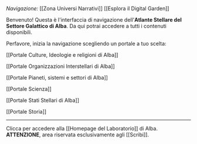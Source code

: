 *Navigazione:*
[[Zona Universi Narrativi]]
[[Esplora il Digital Garden]]


Benvenuto! Questa è l'interfaccia di navigazione dell'**Atlante Stellare del Settore Galattico di Alba**. Da qui potrai accedere a tutti i contenuti disponibili. 

Perfavore, inizia la navigazione scegliendo un portale a tuo scelta: 

[[Portale Culture, Ideologie e religioni di Alba]]

[[Portale Organizzazioni Interstellari di Alba]]

[[Portale Pianeti, sistemi e settori di Alba]]

[[Portale Scienza]]

[[Portale Stati Stellari di Alba]]

[[Portale Storia]]



----------------------------------------------------------------------
Clicca per accedere alla [[Homepage del Laboratorio]] di Alba. **ATTENZIONE**, area riservata esclusivamente agli [[Scribi]].







